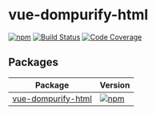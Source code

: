 # vue-dompurify-html

[![npm](https://img.shields.io/npm/v/vue-dompurify-html)](https://www.npmjs.com/package/vue-dompurify-html)
[![Build Status](https://github.com/LeSuisse/vue-dompurify-html/actions/workflows/CI.yml/badge.svg?branch=main)](https://github.com/LeSuisse/vue-dompurify-html/actions/workflows/CI.yml?query=branch%3Amain)
[![Code Coverage](https://codecov.io/gh/LeSuisse/vue-dompurify-html/branch/main/graph/badge.svg)](https://codecov.io/gh/LeSuisse/vue-dompurify-html)

## Packages

| Package                                           | Version                                                                                                     |
| ------------------------------------------------- | :---------------------------------------------------------------------------------------------------------- |
| [vue-dompurify-html](packages/vue-dompurify-html) | [![npm](https://img.shields.io/npm/v/vue-dompurify-html)](https://www.npmjs.com/package/vue-dompurify-html) |
